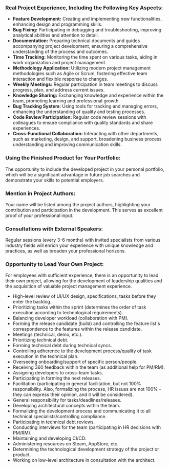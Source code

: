 ### Real Project Experience, Including the Following Key Aspects:
- **Feature Development:** Creating and implementing new functionalities, enhancing design and programming skills.
- **Bug Fixing:** Participating in debugging and troubleshooting, improving analytical abilities and attention to detail.
- **Documentation:** Preparing technical documents and guides accompanying project development, ensuring a comprehensive understanding of the process and outcomes.
- **Time Tracking:** Monitoring the time spent on various tasks, aiding in work organization and project management.
- **Methodology Application:** Utilizing modern project management methodologies such as Agile or Scrum, fostering effective team interaction and flexible response to changes.
- **Weekly Meetings:** Regular participation in team meetings to discuss progress, plan, and address current issues.
- **Knowledge Sharing:** Exchanging knowledge and experience within the team, promoting learning and professional growth.
- **Bug Tracking System:** Using tools for tracking and managing errors, enhancing the understanding of quality and testing processes.
- **Code Review Participation:** Regular code review sessions with colleagues to ensure compliance with quality standards and share experiences.
- **Cross-Functional Collaboration:** Interacting with other departments, such as marketing, design, and support, broadening business process understanding and improving communication skills.

### Using the Finished Product for Your Portfolio:
The opportunity to include the developed project in your personal portfolio, 
which will be a significant advantage in future job searches and demonstrate 
your skills to potential employers.

### Mention in Project Authors:
Your name will be listed among the project authors, 
highlighting your contribution and participation in the development. 
This serves as excellent proof of your professional input.

### Consultations with External Speakers:
Regular sessions (every 3–6 months) with invited specialists from 
various industry fields will enrich your experience with unique 
knowledge and practices, as well as broaden your professional horizons.

### Opportunity to Lead Your Own Project:
For employees with sufficient experience, 
there is an opportunity to lead their own project, 
allowing for the development of leadership qualities and the acquisition 
of valuable project management experience.
- High-level review of UI/UX design, specifications, tasks before they enter the backlog.
- Prioritizing tasks within the sprint (determines the order of task execution according to technological requirements).
- Balancing developer workload (collaboration with PM).
- Forming the release candidate (build) and controlling the feature list's correspondence to the features within the release candidate.
- Meetings (technical, demo, etc.).
- Prioritizing technical debt.
- Forming technical debt during technical syncs.
- Controlling adherence to the development process/quality of task execution in the technical plan.
- Overseeing onboarding/support of specific person/people.
- Receiving 360 feedback within the team (as additional help for PM/RM).
- Assigning developers to cross-team tasks.
- Participating in forming the next releases.
- Facilitation (participating in general facilitation, but not 100% responsibility. Also, formalizing the process, HR issues are not 100% - they can express their opinion, and it will be considered).
- General responsibility for tasks/deadlines/releases.
- Developing architectural concepts within the team.
- Formalizing the development process and communicating it to all technical specialists/controlling compliance.
- Participating in technical debt reviews.
- Conducting interviews for the team (participating in HR decisions with PM/RM).
- Maintaining and developing CI/CD.
- Administering resources on Steam, AppStore, etc.
- Determining the technological development strategy of the project or product.
- Working on low-level architecture in consultation with the architect.

